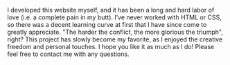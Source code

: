I developed this website myself, and it has been a long and hard labor of love (i.e. a complete pain in my butt). I’ve never worked with HTML or CSS, so there was a decent learning curve at first that I have since come to greatly appreciate. "The harder the conflict, the more glorious the triumph", right? This project has slowly become my favorite, as I enjoyed the creative freedom and personal touches. I hope you like it as much as I do! Please feel free to contact me with any questions.
